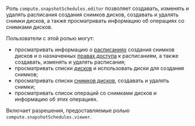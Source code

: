 Роль `compute.snapshotSchedules.editor` позволяет создавать, изменять и удалять расписания создания снимков дисков, создавать и удалять снимки дисков, а также просматривать информацию об операциях со снимками дисков.

Пользователи с этой ролью могут:
* просматривать информацию о [расписаниях](../../../compute/concepts/snapshot-schedule.md) создания снимков дисков и о назначенных [правах доступа](../../../iam/concepts/access-control/index.md) к расписаниям, а также создавать, изменять и удалять расписания;
* просматривать списки [дисков](../../../compute/concepts/disk.md) и использовать диски для создания снимков;
* просматривать списки [снимков дисков](../../../compute/concepts/snapshot.md), создавать и удалять снимки;
* просматривать список операций со снимками дисков и информацию об этих операциях.

Включает разрешения, предоставляемые ролью `compute.snapshotSchedules.viewer`.